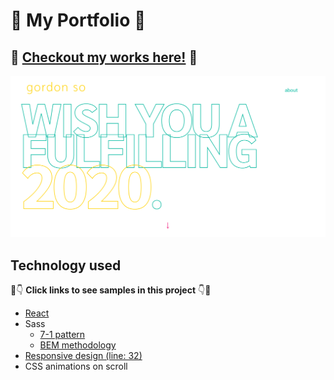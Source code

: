 # :open_file_folder: My Portfolio :open_file_folder:

## :pushpin: [Checkout my works here!](#) :pushpin:

![landing page](https://github.com/sssgordon/portfolio-website/blob/master/public/landing.png)

## Technology used

:eyes::point_down: **Click links to see samples in this project** :point_down::eyes:

* [React](https://github.com/sssgordon/portfolio-website/blob/master/src/App.js)
* Sass
    * [7-1 pattern](https://github.com/sssgordon/portfolio-website/tree/master/sass)
    * [BEM methodology](https://github.com/sssgordon/portfolio-website/blob/master/src/components/Home.js)
* [Responsive design (line: 32)](https://github.com/sssgordon/portfolio-website/blob/master/sass/abstracts/_mixins.scss)
* CSS animations on scroll
